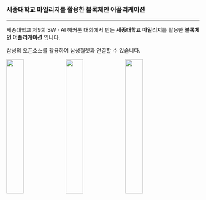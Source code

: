 ### 세종대학교 마일리지를 활용한 블록체인 어플리케이션
---
세종대학교 제9회 SW · AI 해커톤 대회에서 만든
**세종대학교 마일리지**를 활용한 **블록체인 어플리케이션** 입니다.<br>

삼성의 오픈소스를 활용하여 삼성월렛과 연결할 수 있습니다.
<p align = "left">
  <img src=https://user-images.githubusercontent.com/46186664/114280574-ded02980-9a74-11eb-88dd-5f37be809cd2.png width="30%">
  
  <img src=https://user-images.githubusercontent.com/46186664/114280573-dd066600-9a74-11eb-8d65-f8cc6372d7a1.png width="30%">
  
  <img src=https://user-images.githubusercontent.com/46186664/114280569-dbd53900-9a74-11eb-9eba-c33ede284112.png width="30%">
</p>
